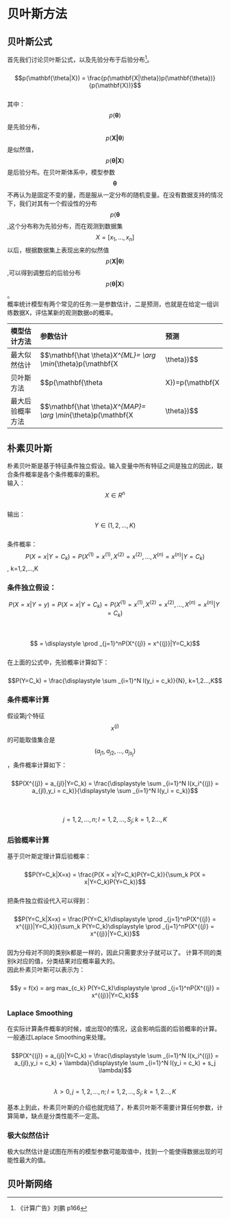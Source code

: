 # 贝叶斯方法

## 贝叶斯公式

首先我们讨论贝叶斯公式，以及先验分布于后验分布[^1]。  
  $$p(\mathbf{\theta|X}) = \frac{p(\mathbf{X|\theta})p(\mathbf{\theta})}{p(\mathbf{X})}$$  
其中：  
$$p(\mathbf{\theta})$$是先验分布，$$p(\mathbf{X|\theta})$$是似然值，$$p(\mathbf{\theta|X})$$是后验分布。在贝叶斯体系中，模型参数$$\mathbf{\theta}$$不再认为是固定不变的量，而是服从一定分布的随机变量。在没有数据支持的情况下，我们对其有一个假设性的分布$$p(\mathbf{\theta}$$,这个分布称为先验分布，而在观测到数据集$$X=[x_1,...,x_n]$$以后，根据数据集上表现出来的似然值$$p(\mathbf{X|\theta})$$,可以得到调整后的后验分布$$p(\mathbf{\theta|X})$$。  
概率统计模型有两个常见的任务:一是参数估计，二是预测，也就是在给定一组训练数据X，评估某新的观测数据o的概率。  

| 模型估计方法 | 参数估计 | 预测 |
| :--- | :--- | :--- |
| 最大似然估计 | $$\mathbf{\hat \theta}_X^{ML}= \arg \min_{\theta}p(\mathbf{X|\theta})$$| $$p(o|(\mathbf{X})=p(o|\mathbf{\hat \theta}_X^{ML})$$ |
| 贝叶斯方法 |  $$p(\mathbf{\theta|X})=p(\mathbf{X|\theta})p(\mathbf{\theta})$$| $$p(o|(\mathbf{X})= \int p(o|\mathbf{\theta})p(\mathbf{\theta|X})d\mathbf{\theta}$$ |
| 最大后验概率方法 |$$\mathbf{\hat \theta}_X^{MAP}= \arg \min_{\theta}p(\mathbf{X|\theta})$$| $$p(o|(\mathbf{X})=p(o|\mathbf{\hat \theta}_X^{MAP})$$ |

## 朴素贝叶斯

朴素贝叶斯是基于特征条件独立假设。输入变量中所有特征之间是独立的因此，联合条件概率是各个条件概率的乘积。  
输入：$$X \in R^n$$  
输出： $$Y \in (1,2,...,K)$$  
条件概率：  $$P(X=x|Y=C_k) = P(X^{(1)} = x^{(1)},X^{(2)} = x^{(2)},...,X^{(n)} = x^{(n)}|Y=C_k)$$,  k=1,2,...,K

### 条件独立假设：

$$P(X=x|Y=y) = P(X=x|Y=C_k) = P(X^{(1)} = x^{(1)},X^{(2)} = x^{(2)},...,X^{(n)} = x^{(n)}|Y=C_k)$$  
  $$ = \displaystyle \prod _{j=1}^nP(X^{(j)} = x^{(j)}|Y=C_k)$$  
在上面的公式中，先验概率计算如下：  
  $$P(Y=C_k) = \frac{\displaystyle \sum _{i=1}^N I(y_i = c_k)}{N}, k=1,2...,K$$

### 条件概率计算

假设第j个特征$$x^{(j)}$$的可能取值集合是$$(a_{j1},a_{j2},...,a_{js_j})$$，条件概率计算如下：  
  $$P(X^{(j)} = a_{jl}|Y=C_k) = \frac{\displaystyle \sum _{i=1}^N I(x_i^{(j)} = a_{jl},y_i = c_k)}{\displaystyle \sum _{i=1}^N I(y_i = c_k)}$$  
  $$j=1,2,...,n; l =1,2,...,S_j; k=1,2...,K$$

### 后验概率计算

基于贝叶斯定理计算后验概率：  
  $$P(Y=C_k|X=x) = \frac{P(X = x|Y=C_k)P(Y=C_k)}{\sum_k P(X = x|Y=C_k)P(Y=C_k)}$$  
把条件独立假设代入可以得到：  
  $$P(Y=C_k|X=x) = \frac{P(Y=C_k)\displaystyle \prod _{j=1}^nP(X^{(j)} = x^{(j)}|Y=C_k)}{\sum_k P(Y=C_k)\displaystyle \prod _{j=1}^nP(X^{(j)} = x^{(j)}|Y=C_k)}$$  
因为分母对不同的类别k都是一样的，因此只需要求分子就可以了。 计算不同的类别k对应的值，分类结果对应概率最大的。  
因此朴素贝叶斯可以表示为：  
  $$y = f(x) = arg max_{c_k} P(Y=C_k)\displaystyle \prod _{j=1}^nP(X^{(j)} = x^{(j)}|Y=C_k)$$

### Laplace Smoothing

在实际计算条件概率的时候，或出现0的情况，这会影响后面的后验概率的计算。一般通过Laplace Smoothing来处理。  
  $$P(X^{(j)} = a_{jl}|Y=C_k) = \frac{\displaystyle \sum _{i=1}^N I(x_i^{(j)} = a_{jl},y_i = c_k) + \lambda}{\displaystyle \sum _{i=1}^N I(y_i = c_k) + s_j \lambda}$$  
$$\lambda > 0, j=1,2,...,n; l =1,2,...,S_j; k=1,2...,K$$

基本上到此，朴素贝叶斯的介绍也就完结了，朴素贝叶斯不需要计算任何参数，计算简单，缺点是分类性能不一定高。

### 极大似然估计

极大似然估计是试图在所有的模型参数可能取值中，找到一个能使得数据出现的可能性最大的值。

## 贝叶斯网络

[^1]: 《计算广告》刘鹏  p166

